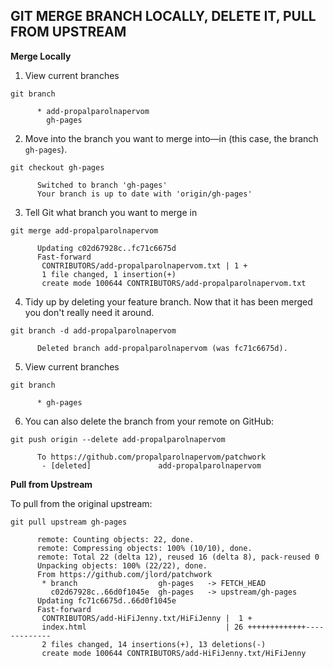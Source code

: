 ## GIT MERGE BRANCH LOCALLY, DELETE IT, PULL FROM UPSTREAM


**Merge Locally**

1. View current branches
```
git branch

      * add-propalparolnapervom
        gh-pages
```

2. Move into the branch you want to merge into—in (this case, the branch ``gh-pages``).
```
git checkout gh-pages

      Switched to branch 'gh-pages'
      Your branch is up to date with 'origin/gh-pages'
```

3. Tell Git what branch you want to merge in
```
git merge add-propalparolnapervom

      Updating c02d67928c..fc71c6675d
      Fast-forward
       CONTRIBUTORS/add-propalparolnapervom.txt | 1 +
       1 file changed, 1 insertion(+)
       create mode 100644 CONTRIBUTORS/add-propalparolnapervom.txt
```

4. Tidy up by deleting your feature branch. Now that it has been merged you don't really need it around.
```
git branch -d add-propalparolnapervom

      Deleted branch add-propalparolnapervom (was fc71c6675d).
```

5. View current branches
```
git branch

      * gh-pages
```

6. You can also delete the branch from your remote on GitHub:
```
git push origin --delete add-propalparolnapervom

      To https://github.com/propalparolnapervom/patchwork
       - [deleted]               add-propalparolnapervom
```




**Pull from Upstream**

To pull from the original upstream:
```
git pull upstream gh-pages

      remote: Counting objects: 22, done.
      remote: Compressing objects: 100% (10/10), done.
      remote: Total 22 (delta 12), reused 16 (delta 8), pack-reused 0
      Unpacking objects: 100% (22/22), done.
      From https://github.com/jlord/patchwork
       * branch                  gh-pages   -> FETCH_HEAD
         c02d67928c..66d0f1045e  gh-pages   -> upstream/gh-pages
      Updating fc71c6675d..66d0f1045e
      Fast-forward
       CONTRIBUTORS/add-HiFiJenny.txt/HiFiJenny |  1 +
       index.html                               | 26 +++++++++++++-------------
       2 files changed, 14 insertions(+), 13 deletions(-)
       create mode 100644 CONTRIBUTORS/add-HiFiJenny.txt/HiFiJenny
```










